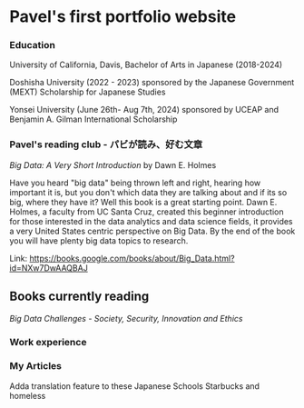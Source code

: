 # Pavel's first portfolio website

### Education
University of California, Davis, Bachelor of Arts in Japanese (2018-2024)

Doshisha University (2022 - 2023) sponsored by the Japanese Government (MEXT) Scholarship for Japanese Studies

Yonsei University (June 26th- Aug 7th, 2024) sponsored by UCEAP and Benjamin A. Gilman International Scholarship 


### Pavel's reading club - パビが読み、好む文章
*Big Data: A Very Short Introduction* by Dawn E. Holmes 

Have you heard "big data" being thrown left and right, hearing how important it is, but you don't which data they are talking about and if its so big, where they have it? Well this book is a great starting point. Dawn E. Holmes, a faculty from UC Santa Cruz, created this beginner introduction for those interested in the data analytics and data science fields, it provides a very United States centric perspective on Big Data. By the end of the book you will have plenty big data topics to research.

Link: https://books.google.com/books/about/Big_Data.html?id=NXw7DwAAQBAJ 

## Books currently reading
*Big Data Challenges - Society, Security, Innovation and Ethics*

### Work experience

### My Articles

Adda translation feature to these
Japanese Schools
Starbucks and homeless
